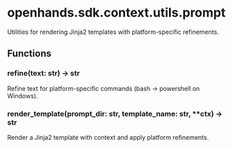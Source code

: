 # openhands.sdk.context.utils.prompt

Utilities for rendering Jinja2 templates with platform-specific refinements.

## Functions

### refine(text: str) -> str

Refine text for platform-specific commands (bash -> powershell on Windows).

### render_template(prompt_dir: str, template_name: str, **ctx) -> str

Render a Jinja2 template with context and apply platform refinements.

